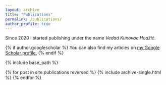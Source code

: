 ```yaml
---
layout: archive
title: "Publications"
permalink: /publications/
author_profile: true
---
```

Since 2020 I started publishing under the name *Vedad Kunovac Hodžić*.

{% if author.googlescholar %}
  You can also find my articles on <u><a href="{{author.googlescholar}}">my Google Scholar profile</a>.</u>
{% endif %}

{% include base_path %}

{% for post in site.publications reversed %}
  {% include archive-single.html %}
{% endfor %}
